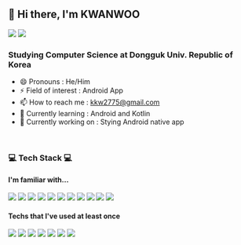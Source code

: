 ## 👋 Hi there, I'm KWANWOO 
<p>
<a href="https://github.com/Kim-kwan-woo"><img src="https://img.shields.io/badge/GitHub-181717?style=appveyor&logo=GitHub&logoColor=white"/></a>
<a href="https://velog.io/@kw2577"><img src="https://img.shields.io/badge/Velog-3DDC84?style=appveyor&logo=Velog&logoColor=white"/></a>
</p>

### Studying Computer Science at Dongguk Univ. Republic of Korea
- 😄 Pronouns : He/Him
- ⚡ Field of interest : Android App
- 📫 How to reach me : kkw2775@gmail.com
- 🌱 Currently learning : Android and Kotlin
- 🔭 Currently working on : Stying Android native app
  
</br>
<h3>💻 Tech Stack 💻</h3>
<h4>I'm familiar with...</h4>
<p>
<img src='https://img.shields.io/badge/Android-3DDC84?style=flat-square&logo=Android&nbspAccess&logoColor=white'/></t></t>
<img src='https://img.shields.io/badge/Kotlin-7F52FF?style=flat-square&logo=Kotlin&nbspAccess&logoColor=white'/></t></t>
<img src='https://img.shields.io/badge/Java-F89820?style=flat-square&logo=java&logoColor=white'/></t></t>
<img src='https://img.shields.io/badge/Python-306998?style=flat-square&logo=python&logoColor=white'/></t></t>
<img src='https://img.shields.io/badge/Dart-0175C2?style=flat-square&logo=Dart&logoColor=white'/></t></t>
<img src='https://img.shields.io/badge/Flutter-54C5F8?style=flat-square&logo=flutter&logoColor=white'/></t></t>
<img src='https://img.shields.io/badge/Firebase-FFCA28?style=flat-square&logo=Firebase&logoColor=white'/></t></t>
<img src='https://img.shields.io/badge/AWS-232F3E?style=flat-square&logo=Amazon&nbspAWS&logoColor=white'/></t></t>
<img src='https://img.shields.io/badge/Oracle-F80000?style=flat-square&logo=Oracle&logoColor=white'/></t></t>
<img src='https://img.shields.io/badge/MySQL-4479A1?style=flat-square&logo=MySQL&logoColor=white'/></t></t>
<img src='https://img.shields.io/badge/SQLite-003B57?style=flat-square&logo=SQLite&logoColor=white'/></t></t>
</p>

<h4>Techs that I've used at least once</h4>
<p>
<img src='https://img.shields.io/badge/JavaScript-yellow?style=flat-square&logo=javascript&logoColor=white'/></t></t>
<img src='https://img.shields.io/badge/Vue.js-4FC08D?style=flat-square&logo=Vue.js&nbspAccess&logoColor=white'/></t></t>
<img src='https://img.shields.io/badge/Node.js-339933?style=flat-square&logo=Node.js&logoColor=white'/></t></t>
<img src='https://img.shields.io/badge/Django-092E20?style=flat-square&logo=Django&logoColor=white'/></t></t>
<img src='https://img.shields.io/badge/MongoDB-47A248?style=flat-square&logo=MongoDB&logoColor=white'/></t></t>
<img src='https://img.shields.io/badge/TensorFlow-FF6F00?style=flat-square&logo=TensorFlow&logoColor=white'/></t></t>
<img src='https://img.shields.io/badge/OpenCV-5C3EE8?style=flat-square&logo=OpenCV&logoColor=white'/>
</p>
</p>

